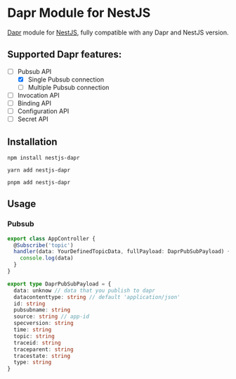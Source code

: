 # Dapr Module for NestJS
[Dapr](https://dapr.io) module for [NestJS](https://nestjs.com),
fully compatible with any Dapr and NestJS version. 

## Supported Dapr features:

- [ ] Pubsub API
  - [x] Single Pubsub connection
  - [ ] Multiple Pubsub connection
- [ ] Invocation API
- [ ] Binding API
- [ ] Configuration API
- [ ] Secret API

## Installation
```
npm install nestjs-dapr
```

```
yarn add nestjs-dapr
```

```
pnpm add nestjs-dapr
```

## Usage
### Pubsub
```typescript
export class AppController {
  @Subscribe('topic')
  handler(data: YourDefinedTopicData, fullPayload: DaprPubSubPayload) {
    console.log(data)
  } 
}
```

```typescript
export type DaprPubSubPayload = {
  data: unknow // data that you publish to dapr
  datacontenttype: string // default 'application/json'
  id: string
  pubsubname: string
  source: string // app-id
  specversion: string 
  time: string
  topic: string
  traceid: string
  traceparent: string
  tracestate: string
  type: string
}

```
